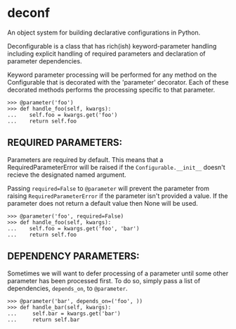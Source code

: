 deconf
======

An object system for building declarative configurations in Python.

Deconfigurable is a class that has rich(ish) keyword-parameter handling including
explicit handling of required parameters and declaration of parameter
dependencies.

Keyword parameter processing will be performed for any method on the
Configurable that is decorated with the 'parameter' decorator. Each of these
decorated methods performs the processing specific to that parameter.

    >>> @parameter('foo')
    >>> def handle_foo(self, kwargs):
    ...    self.foo = kwargs.get('foo')
    ...    return self.foo

REQUIRED PARAMETERS:
--------------------

Parameters are required by default. This means that a RequiredParameterError
will be raised if the `Configurable.__init__` doesn't recieve the designated
named argument. 

Passing `required=False` to `@parameter` will prevent the parameter from
raising `RequiredParameterError` if the parameter isn't provided a value. If
the parameter does not return a default value then None will be used.

    >>> @parameter('foo', required=False)
    >>> def handle_foo(self, kwargs):
    ...    self.foo = kwargs.get('foo', 'bar')
    ...    return self.foo


DEPENDENCY PARAMETERS:
----------------------
   
Sometimes we will want to defer processing of a parameter until some other
parameter has been processed first. To do so, simply pass a list of
dependencies, `depends_on`, to `@parameter`.

    >>> @parameter('bar', depends_on=('foo', ))
    >>> def handle_bar(self, kwargs):
    ...     self.bar = kwargs.get('bar')
    ...     return self.bar


